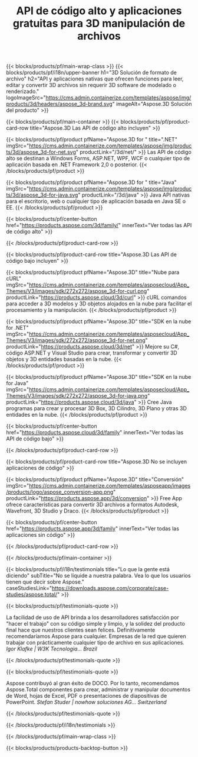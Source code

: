 ﻿---
title: API de código alto y aplicaciones gratuitas para 3D manipulación de archivos 
weight: 1460
url: /es/
description: Crear archivos de edición y conversión de 3D. No se requiere 3D software de modelado. Trabajar con geometría, jerarquía de escena, compartir o dividir mallas, Animar objetos, Agregar una cámara de destino.
---
{{< blocks/products/pf/main-wrap-class >}}
{{< blocks/products/pf/i18n/upper-banner h1="3D Solución de formato de archivo" h2="API y aplicaciones nativas que ofrecen funciones para leer, editar y convertir 3D archivos sin requerir 3D software de modelado o renderizado." logoImageSrc="https://cms.admin.containerize.com/templates/aspose/img/products/3d/headers/aspose_3d-brand.svg" imageAlt="Aspose.3D Solución del producto" >}}

{{< blocks/products/pf/main-container >}}
{{< blocks/products/pf/product-card-row title="Aspose.3D Las API de código alto incluyen" >}}

{{< blocks/products/pf/product pfName="Aspose.3D for " title=".NET" imgSrc="https://cms.admin.containerize.com/templates/aspose/img/products/3d/aspose_3d-for-net.svg" productLink="/3d/net/" >}}
Las API de código alto se destinan a Windows Forms, ASP.NET, WPF, WCF o cualquier tipo de aplicación basada en .NET Framework 2,0 o posterior.
{{< /blocks/products/pf/product >}}

{{< blocks/products/pf/product pfName="Aspose.3D for " title="Java" imgSrc="https://cms.admin.containerize.com/templates/aspose/img/products/3d/aspose_3d-for-java.svg" productLink="/3d/java" >}}
Java API nativas para el escritorio, web o cualquier tipo de aplicación basada en Java SE o EE.
{{< /blocks/products/pf/product >}}

{{< blocks/products/pf/center-button href="https://products.aspose.com/3d/family/" innerText="Ver todas las API de código alto" >}}

{{< /blocks/products/pf/product-card-row >}}

{{< blocks/products/pf/product-card-row title="Aspose.3D Las API de código bajo incluyen" >}}

{{< blocks/products/pf/product pfName="Aspose.3D" title="Nube para cURL" imgSrc="https://cms.admin.containerize.com/templates/asposecloud/App_Themes/V3/images/sdk/272x272/aspose_3d-for-curl.png" productLink="https://products.aspose.cloud/3d/curl" >}}
cURL comandos para acceder a 3D modelos y 3D objetos alojados en la nube para facilitar el procesamiento y la manipulación.
{{< /blocks/products/pf/product >}}

{{< blocks/products/pf/product pfName="Aspose.3D" title="SDK en la nube for .NET" imgSrc="https://cms.admin.containerize.com/templates/asposecloud/App_Themes/V3/images/sdk/272x272/aspose_3d-for-net.png" productLink="https://products.aspose.cloud/3d/net" >}}
Mejore su C#, código ASP.NET y Visual Studio para crear, transformar y convertir 3D objetos y 3D entidades basadas en la nube.
{{< /blocks/products/pf/product >}}

{{< blocks/products/pf/product pfName="Aspose.3D" title="SDK en la nube for Java" imgSrc="https://cms.admin.containerize.com/templates/asposecloud/App_Themes/V3/images/sdk/272x272/aspose_3d-for-java.png" productLink="https://products.aspose.cloud/3d/java" >}}
Cree Java programas para crear y procesar 3D Box, 3D Cilindro, 3D Plano y otras 3D entidades en la nube.
{{< /blocks/products/pf/product >}}

{{< blocks/products/pf/center-button href="https://products.aspose.cloud/3d/family" innerText="Ver todas las API de código bajo" >}}

{{< /blocks/products/pf/product-card-row >}}

{{< blocks/products/pf/product-card-row title="Aspose.3D No se incluyen aplicaciones de código" >}}

{{< blocks/products/pf/product pfName="Aspose.3D" title="Conversión" imgSrc="https://cms.admin.containerize.com/templates/asposeapp/images/products/logo/aspose_conversion-app.png" productLink="https://products.aspose.app/3d/conversion" >}}
Free App ofrece características para convertir 3D archivos a formatos Autodesk, Wavefront, 3D Studio y Draco.
{{< /blocks/products/pf/product >}}

{{< blocks/products/pf/center-button href="https://products.aspose.app/3d/family" innerText="Ver todas las aplicaciones sin código" >}}

{{< /blocks/products/pf/product-card-row >}}

{{< /blocks/products/pf/main-container >}}

{{< blocks/products/pf/i18n/testimonials title="Lo que la gente está diciendo" subTitle="No se liquide a nuestra palabra. Vea lo que los usuarios tienen que decir sobre Aspose." caseStudiesLink="https://downloads.aspose.com/corporate/case-studies/aspose.total/" >}}

{{< blocks/products/pf/testimonials-quote >}}
<p class="first">
 La facilidad de uso de API brinda a los desarrolladores satisfacción por "hacer el trabajo" con su código simple y limpio, y la solidez del producto final hace que nuestros clientes sean felices. Definitivamente recomendaríamos Aspose para cualquier. Empresas de la red que quieren trabajar con prácticamente cualquier tipo de archivo en sus aplicaciones.
 <em>
  Igor Klafke | W3K Tecnologia... Brazil
 </em>
</p>

{{< /blocks/products/pf/testimonials-quote >}}

{{< blocks/products/pf/testimonials-quote >}}
<p class="second">
 Aspose contribuyó al gran éxito de DOCO. Por lo tanto, recomendamos Aspose.Total componentes para crear, administrar y manipular documentos de Word, hojas de Excel, PDF o presentaciones de diapositivas de PowerPoint.
 <em>
  Stefan Studer | nowhow soluciones AG... Switzerland
 </em>
</p>

{{< /blocks/products/pf/testimonials-quote >}}

{{< /blocks/products/pf/i18n/testimonials >}}

{{< /blocks/products/pf/main-wrap-class >}}

{{< blocks/products/products-backtop-button >}}